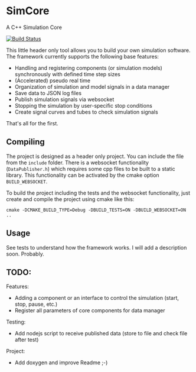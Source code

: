 # SimCore
A C++ Simulation Core

[![Build Status](https://travis-ci.com/JensKlimke/SimCore.svg?branch=sim-only)](https://travis-ci.com/JensKlimke/SimCore)

This little header only tool allows you to build your own simulation software. The framework currently supports the following base features:
* Handling and registering components (or simulation models) synchronously with defined time step sizes 
* (Accelerated) pseudo real time
* Organization of simulation and model signals in a data manager
* Save data to JSON log files
* Publish simulation signals via websocket 
* Stopping the simulation by user-specific stop conditions
* Create signal curves and tubes to check simulation signals

That's all for the first. 

## Compiling

The project is designed as a header only project. You can include the file from the `include` folder. There is a websocket functionality (`DataPublisher.h`) which requires some cpp files to be built to a static library. This functionality can be activated by the cmake option `BUILD_WEBSOCKET`.

To build the project including the tests and the websocket functionality, just create and compile the project using cmake like this: 

`cmake -DCMAKE_BUILD_TYPE=Debug -DBUILD_TESTS=ON -DBUILD_WEBSOCKET=ON ..`

## Usage
See tests to understand how the framework works. I will add a description soon. Probably. 

## TODO:

Features: 
* Adding a component or an interface to control the simulation (start, stop, pause, etc.)
* Register all parameters of core components for data manager

Testing:
* Add nodejs script to receive published data (store to file and check file after test)

Project:
* Add doxygen and improve Readme ;-)
